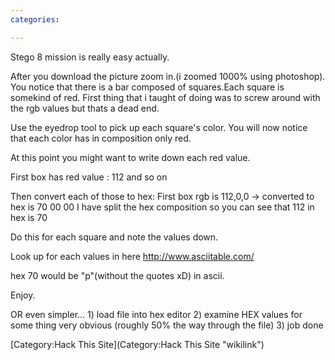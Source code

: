 ```yaml
---
categories:

---
```

Stego 8 mission is really easy actually.

After you download the picture zoom in.(i zoomed 1000% using photoshop).
You notice that there is a bar composed of squares.Each square is
somekind of red. First thing that i taught of doing was to screw around
with the rgb values but thats a dead end.

Use the eyedrop tool to pick up each square's color. You will now notice
that each color has in composition only red.

At this point you might want to write down each red value.

First box has red value : 112 and so on

Then convert each of those to hex: First box rgb is 112,0,0 -\>
converted to hex is 70 00 00 I have split the hex composition so you can
see that 112 in hex is 70

Do this for each square and note the values down.

Look up for each values in here <http://www.asciitable.com/>

hex 70 would be "p"(without the quotes xD) in ascii.

Enjoy.

OR even simpler... 1) load file into hex editor 2) examine HEX values
for some thing very obvious (roughly 50% the way through the file) 3)
job done

[Category:Hack This Site](Category:Hack This Site "wikilink")
